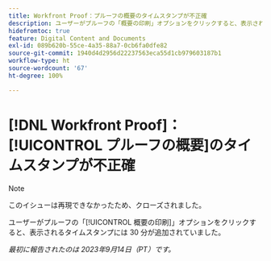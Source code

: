 ```yaml
---
title: Workfront Proof：プルーフの概要のタイムスタンプが不正確
description: ユーザーがプルーフの「概要の印刷」オプションをクリックすると、表示されるタイムスタンプには 30 分が追加されていました。
hidefromtoc: true
feature: Digital Content and Documents
exl-id: 089b620b-55ce-4a35-88a7-0cb6fa0dfe82
source-git-commit: 1940d4d2956d22237563eca55d1cb979603187b1
workflow-type: ht
source-wordcount: '67'
ht-degree: 100%

---
```


# [!DNL Workfront Proof]：[!UICONTROL プルーフの概要]のタイムスタンプが不正確

>[!NOTE]
>
>このイシューは再現できなかったため、クローズされました。

ユーザーがプルーフの「[!UICONTROL 概要の印刷]」オプションをクリックすると、表示されるタイムスタンプには 30 分が追加されていました。

_最初に報告されたのは 2023年9月14日（PT）です。_



<!--CHECK ME - NO VIEWS APR-JUN 2025-->
